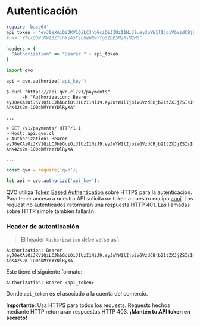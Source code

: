 # Autenticación

```ruby
require 'base64'
api_token = 'eyJ0eXAiOiJKV1QiLCJhbGciOiJIUzI1NiJ9.eyJuYW1lIjoiVGVzdCBjb21tZXJjZSIsImFwaV90b2tlbiI6dHJ1ZX0.AXt3ep_r23w9rSPTv-AnK42s2m-1O0okMYrYYDlRyXA'
# => "YTcxODNlMWI3ZTlhYjA5YjhhNWNmYTg3ZDE5MzRjM2M6"

headers = {
  "Authorization" => "Bearer " + api_token
}
```

```python
import qvo

api = qvo.authorize('api_key')
```

```shell
$ curl "https://api.qvo.cl/v1/payments"
      -H "Authorization: Bearer eyJ0eXAiOiJKV1QiLCJhbGciOiJIUzI1NiJ9.eyJuYW1lIjoiVGVzdCBjb21tZXJjZSIsImFwaV90b2tlbiI6dHJ1ZX0.AXt3ep_r23w9rSPTv-AnK42s2m-1O0okMYrYYDlRyXA"
      
...

> GET /v1/payments/ HTTP/1.1
> Host: api.qvo.cl
> Authorization: Bearer eyJ0eXAiOiJKV1QiLCJhbGciOiJIUzI1NiJ9.eyJuYW1lIjoiVGVzdCBjb21tZXJjZSIsImFwaV90b2tlbiI6dHJ1ZX0.AXt3ep_r23w9rSPTv-AnK42s2m-1O0okMYrYYDlRyXA

...
```

```javascript
const qvo = require('qvo');

let api = qvo.authorize('api_key');
```

QVO utiliza [Token Based Authentication](https://www.w3.org/2001/sw/Europe/events/foaf-galway/papers/fp/token_based_authentication/) sobre HTTPS para la autenticación. Para tener acceso a nuestra API solicita un token a nuestro equipo [aquí](mailto:dev@qvo.cl). Los request no autenticados retornarán una respuesta HTTP 401. Las llamadas sobre HTTP simple también fallarán.

### Header de autenticación

> El header `Authorization` debe verse así:

```
Authorization: Bearer eyJ0eXAiOiJKV1QiLCJhbGciOiJIUzI1NiJ9.eyJuYW1lIjoiVGVzdCBjb21tZXJjZSIsImFwaV90b2tlbiI6dHJ1ZX0.AXt3ep_r23w9rSPTv-AnK42s2m-1O0okMYrYYDlRyXA
```

Este tiene el siguiente formato:

`Authorization: Bearer <api_token>`

Donde `api_token` es el asociado a la cuenta del comercio.

<aside class="warning">
<b>Importante</b>: Usa HTTPS para todos los requests. Requests hechos mediante HTTP retornarán respuestas HTTP 403. <b>¡Mantén tu API token en secreto!</b>
</aside>
